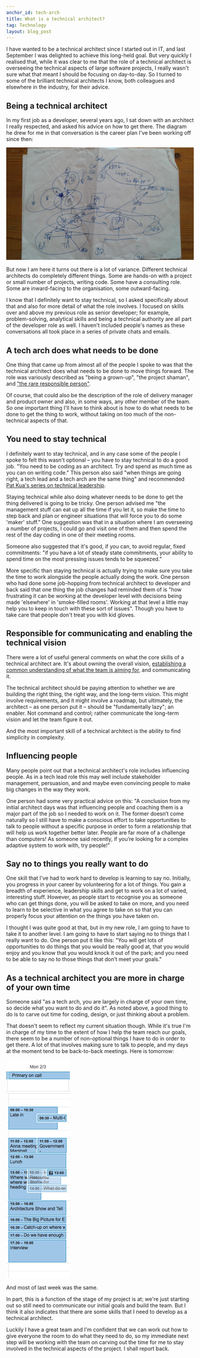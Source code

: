 ```yaml
---
anchor_id: tech-arch
title: What is a technical architect?
tag: Technology
layout: blog_post
---
```


I have wanted to be a technical architect since I started out in IT, and last September I was delighted to achieve this long-held goal. But very quickly I realised that, while it was clear to me that the role of a technical architect is overseeing the technical aspects of large software projects, I really wasn't sure what that meant I should be focusing on day-to-day. So I turned to some of the brilliant technical architects I know, both colleagues and elsewhere in the industry, for their advice.

## Being a technical architect

In my first job as a developer, several years ago, I sat down with an architect I really respected, and asked his advice on how to get there. The diagram he drew for me in that conversation is the career plan I've been working off since then:

<img src="/img/career_plan.jpg" />

But now I am here it turns out there is a lot of variance. Different technical architects do completely different things. Some are hands-on with a project or small number of projects, writing code. Some have a consulting role. Some are inward-facing to the organisation, some outward-facing.

I know that I definitely want to stay technical, so I asked specifically about that and also for more detail of what the role involves. I focused on skills over and above my previous role as senior developer; for example, problem-solving, analytical skills and being a technical authority are all part of the developer role as well. I haven't included people's names as these conversations all took place in a series of private chats and emails.

## A tech arch does what needs to be done

One thing that came up from almost all of the people I spoke to was that the technical architect does what needs to be done to move things forward. The role was variously described as "being a grown-up", "the project shaman", and ["the  rare responsible person"](http://www.slideshare.net/reed2001/culture-1798664).

Of course, that could also be the description of the role of delivery manager and product owner and also, in some ways, any other member of the team. So one important thing I'll have to think about is how to do what needs to be done to get the thing to work, without taking on too much of the non-technical aspects of that.

## You need to stay technical

I definitely want to stay technical, and in any case some of the people I spoke to felt this wasn't optional – you have to stay technical to do a good job. "You need to be coding as an architect. Try and spend as much time as you can on writing code." This person also said "when things are going right, a tech lead and a tech arch are the same thing" and recommended [Pat Kua's series on technical leadership](https://www.thekua.com/atwork/category/tech-leadership/).

Staying technical while also doing whatever needs to be done to get the thing delivered is going to be tricky. One person advised me "the management stuff can eat up all the time if you let it, so make the time to step back and plan or engineer situations that will force you to do some 'maker' stuff." One suggestion was that in a situation where I am overseeing a number of projects, I could go and visit one of them and then spend the rest of the day coding in one of their meeting rooms.

Someone also suggested that it's good, if you can, to avoid regular, fixed commitments: "if you have a lot of steady state commitments, your ability to spend time on the most pressing issues tends to be squeezed."

More specific than staying technical is actually trying to make sure you take the time to work alongside the people actually doing the work. One person who had done some job-hopping from technical architect to developer and back said that one thing the job changes had reminded them of is "how frustrating it can be working at the developer level with decisions being made 'elsewhere' in 'smoke-filled rooms'. Working at that level a little may help you to keep in touch with these sort of issues". Though you have to take care that people don't treat you with kid gloves.


## Responsible for communicating and enabling the technical vision

There were a lot of useful general comments on what the core skills of a technical architect are. It's about owning the overall vision, [establishing a common understanding of what the team is aiming for](https://www.thekua.com/atwork/2014/11/the-definition-of-a-tech-lead/), and communicating it.

The technical architect should be paying attention to whether we are building the right thing, the right way, and the long-term vision. This might involve requirements, and it might involve a roadmap, but ultimately, the architect – as one person put it – should be "fundamentally lazy"; an enabler. Not command and control; rather communicate the long-term vision and let the team figure it out.

And the most important skill of a technical architect is the ability to find simplicity in complexity.

## Influencing people

Many people point out that a technical architect's role includes influencing people. As in a tech lead role this may well include stakeholder management, persuasion, and and maybe even convincing people to make big changes in the way they work.

One person had some very practical advice on this: "A conclusion from my initial architect days was that influencing people and coaching them is a major part of the job so I needed to work on it. The former doesn’t come naturally so I still have to make a conscious effort to take opportunities to talk to people without a specific purpose in order to form a relationship that will help us work together better later. People are far more of a challenge than computers! As someone said recently, if you’re looking for a complex adaptive system to work with, try people!"

## Say no to things you really want to do

One skill that I've had to work hard to develop is learning to say no. Initially, you progress in your career by volunteering for a lot of things. You gain a breadth of experience, leadership skills and get to work on a lot of varied, interesting stuff. However, as people start to recognise you as someone who can get things done, you will be asked to take on more, and you need to learn to be selective in what you agree to take on so that you can properly focus your attention on the things you have taken on.

I thought I was quite good at that, but in my new role, I am going to have to take it to another level. I am going to have to start saying no to things that I really want to do. One person put it like this: "You will get lots of opportunities to do things that you would be really good at, that you would enjoy and you know that you would knock it out of the park; and you need to be able to say no to those things that don’t meet your goals."

## As a technical architect you are more in charge of your own time

Someone said "as a tech arch, you are largely in charge of your own time, so decide what you want to do and do it". As noted above, a good thing to do is to carve out time for coding, design, or just thinking about a problem.

That doesn't seem to reflect my current situation though. While it's true I'm in charge of my time to the extent of how I help the team reach our goals, there seem to be a number of non-optional things I have to do in order to get there. A lot of that involves making sure to talk to people, and my days at the moment tend to be back-to-back meetings. Here is tomorrow:

<img class="narrow-image" src="/img/calendar.png" alt="calendar" />

And most of last week was the same.

In part, this is a function of the stage of my project is at; we're just starting out so still need to communicate our initial goals and build the team. But I think it also indicates that there are some skills that I need to develop as a technical architect.

Luckily I have a great team and I'm confident that we can work out how to give everyone the room to do what they need to do, so my immediate next step will be working with the team on carving out the time for me to stay involved in the technical aspects of the project. I shall report back.
